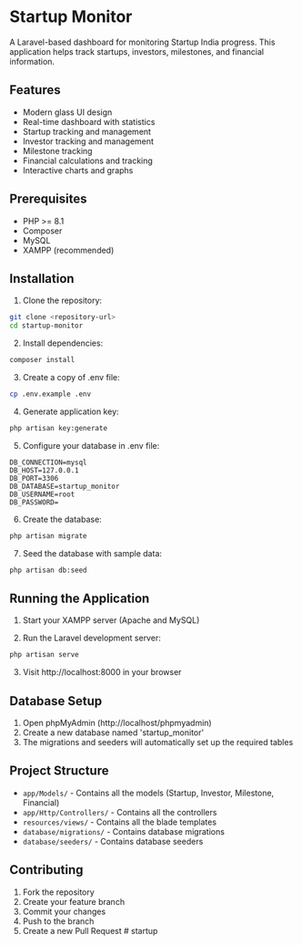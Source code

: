 # Startup Monitor

A Laravel-based dashboard for monitoring Startup India progress. This application helps track startups, investors, milestones, and financial information.

## Features

- Modern glass UI design
- Real-time dashboard with statistics
- Startup tracking and management
- Investor tracking and management
- Milestone tracking
- Financial calculations and tracking
- Interactive charts and graphs

## Prerequisites

- PHP >= 8.1
- Composer
- MySQL
- XAMPP (recommended)

## Installation

1. Clone the repository:
```bash
git clone <repository-url>
cd startup-monitor
```

2. Install dependencies:
```bash
composer install
```

3. Create a copy of .env file:
```bash
cp .env.example .env
```

4. Generate application key:
```bash
php artisan key:generate
```

5. Configure your database in .env file:
```
DB_CONNECTION=mysql
DB_HOST=127.0.0.1
DB_PORT=3306
DB_DATABASE=startup_monitor
DB_USERNAME=root
DB_PASSWORD=
```

6. Create the database:
```bash
php artisan migrate
```

7. Seed the database with sample data:
```bash
php artisan db:seed
```

## Running the Application

1. Start your XAMPP server (Apache and MySQL)

2. Run the Laravel development server:
```bash
php artisan serve
```

3. Visit http://localhost:8000 in your browser

## Database Setup

1. Open phpMyAdmin (http://localhost/phpmyadmin)
2. Create a new database named 'startup_monitor'
3. The migrations and seeders will automatically set up the required tables

## Project Structure

- `app/Models/` - Contains all the models (Startup, Investor, Milestone, Financial)
- `app/Http/Controllers/` - Contains all the controllers
- `resources/views/` - Contains all the blade templates
- `database/migrations/` - Contains database migrations
- `database/seeders/` - Contains database seeders

## Contributing

1. Fork the repository
2. Create your feature branch
3. Commit your changes
4. Push to the branch
5. Create a new Pull Request
#   s t a r t u p  
 